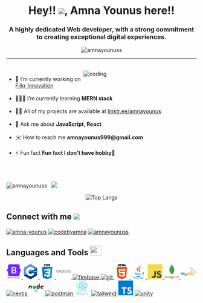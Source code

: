 <h1 align="center">Hey!! <img src = "https://raw.githubusercontent.com/MartinHeinz/MartinHeinz/master/wave.gif" width = 30px>, Amna Younus here!!</h1>
<h3 align="center">A highly dedicated Web developer, with a strong commitment to creating exceptional digital experiences.</h3>


<p align="center"> <img src="https://komarev.com/ghpvc/?username=amnayounuss&label=Profile%20views&color=0e75b6&style=flat" alt="amnayounuss" /> </p>

---
<br/>

<img align="right" alt="coding" width="300" src="https://cdna.artstation.com/p/assets/images/images/042/631/286/original/bryan-rodriguez-belchibia-1-rightspeed.gif?1635037562"> 

<div>
  
  <ul>
    <li>🔭 I’m currently working on <a href="https://flikrinnovation.com/#/">Flikr Innovation</a></li> <br/>
    <li>👩🏻‍💻 I’m currently learning <strong>MERN stack</strong></li> <br/>
    <li>👨‍💻 All of my projects are available at <a href="https://linktr.ee/amnayounus">linktr.ee/amnayounus</a></li> <br/>
    <li>💬 Ask me about <strong>JavaScript, React</strong></li> <br/>
    <li>✉️ How to reach me <strong>amnayounus999@gmail.com</strong></li> <br/>
    <li>⚡ Fun fact <strong>Fun fact I don't have hobby🤖</strong></li> <br/>
  </ul>
</div>


<br/>


<p align="left">
  <img src="https://github-readme-stats.vercel.app/api?username=amnayounuss&show_icons=true&theme=tokyonight" alt="amnayounuss" />&nbsp;&nbsp;
  <img src="https://github-readme-streak-stats.herokuapp.com/?user=amnayounuss&theme=tokyonight" />
</p>
<p align="center">
  <img src="https://github-readme-stats.vercel.app/api/top-langs/?username=amnayounuss&theme=tokyonight" alt="Top Langs">
</p>

      






<h2> Connect with me <img src="https://cultofthepartyparrot.com/parrots/hd/githubparrot.gif" width="30" /> </h2>

<p align="left">
<a href="https://linkedin.com/in/amna-younus" target="blank"><img align="center" src="https://raw.githubusercontent.com/rahuldkjain/github-profile-readme-generator/master/src/images/icons/Social/linked-in-alt.svg" alt="amna-younus" height="30" width="40" /></a>
<a href="https://instagram.com/codebyamna" target="blank"><img align="center" src="https://raw.githubusercontent.com/rahuldkjain/github-profile-readme-generator/master/src/images/icons/Social/instagram.svg" alt="codebyamna" height="30" width="40" /></a>
<a href="https://www.behance.net/amnayounuss" target="blank"><img align="center" src="https://raw.githubusercontent.com/rahuldkjain/github-profile-readme-generator/master/src/images/icons/Social/behance.svg" alt="amnayounuss" height="30" width="40" /></a>
</p>

<h2> Languages and Tools <img src = "https://media2.giphy.com/media/QssGEmpkyEOhBCb7e1/giphy.gif?cid=ecf05e47a0n3gi1bfqntqmob8g9aid1oyj2wr3ds3mg700bl&rid=giphy.gif" width="30" height="25"> </h2>

<p align="left"> <a href="https://getbootstrap.com" target="_blank" rel="noreferrer"> <img src="https://raw.githubusercontent.com/devicons/devicon/master/icons/bootstrap/bootstrap-plain-wordmark.svg" alt="bootstrap" width="40" height="40"/> </a> <a href="https://www.w3schools.com/cpp/" target="_blank" rel="noreferrer"> <img src="https://raw.githubusercontent.com/devicons/devicon/master/icons/cplusplus/cplusplus-original.svg" alt="cplusplus" width="40" height="40"/> </a> <a href="https://www.w3schools.com/css/" target="_blank" rel="noreferrer"> <img src="https://raw.githubusercontent.com/devicons/devicon/master/icons/css3/css3-original-wordmark.svg" alt="css3" width="40" height="40"/> </a> <a href="https://expressjs.com" target="_blank" rel="noreferrer"> <img src="https://raw.githubusercontent.com/devicons/devicon/master/icons/express/express-original-wordmark.svg" alt="express" width="40" height="40"/> </a> <a href="https://firebase.google.com/" target="_blank" rel="noreferrer"> <img src="https://www.vectorlogo.zone/logos/firebase/firebase-icon.svg" alt="firebase" width="40" height="40"/> </a> <a href="https://git-scm.com/" target="_blank" rel="noreferrer"> <img src="https://www.vectorlogo.zone/logos/git-scm/git-scm-icon.svg" alt="git" width="40" height="40"/> </a> <a href="https://www.w3.org/html/" target="_blank" rel="noreferrer"> <img src="https://raw.githubusercontent.com/devicons/devicon/master/icons/html5/html5-original-wordmark.svg" alt="html5" width="40" height="40"/> </a> <a href="https://www.java.com" target="_blank" rel="noreferrer"> <img src="https://raw.githubusercontent.com/devicons/devicon/master/icons/java/java-original.svg" alt="java" width="40" height="40"/> </a> <a href="https://developer.mozilla.org/en-US/docs/Web/JavaScript" target="_blank" rel="noreferrer"> <img src="https://raw.githubusercontent.com/devicons/devicon/master/icons/javascript/javascript-original.svg" alt="javascript" width="40" height="40"/> </a> <a href="https://www.mongodb.com/" target="_blank" rel="noreferrer"> <img src="https://raw.githubusercontent.com/devicons/devicon/master/icons/mongodb/mongodb-original-wordmark.svg" alt="mongodb" width="40" height="40"/> </a> <a href="https://www.mysql.com/" target="_blank" rel="noreferrer"> <img src="https://raw.githubusercontent.com/devicons/devicon/master/icons/mysql/mysql-original-wordmark.svg" alt="mysql" width="40" height="40"/> </a> <a href="https://nextjs.org/" target="_blank" rel="noreferrer"> <img src="https://cdn.worldvectorlogo.com/logos/nextjs-2.svg" alt="nextjs" width="40" height="40"/> </a> <a href="https://nodejs.org" target="_blank" rel="noreferrer"> <img src="https://raw.githubusercontent.com/devicons/devicon/master/icons/nodejs/nodejs-original-wordmark.svg" alt="nodejs" width="40" height="40"/> </a> <a href="https://postman.com" target="_blank" rel="noreferrer"> <img src="https://www.vectorlogo.zone/logos/getpostman/getpostman-icon.svg" alt="postman" width="40" height="40"/> </a> <a href="https://reactjs.org/" target="_blank" rel="noreferrer"> <img src="https://raw.githubusercontent.com/devicons/devicon/master/icons/react/react-original-wordmark.svg" alt="react" width="40" height="40"/> </a> <a href="https://tailwindcss.com/" target="_blank" rel="noreferrer"> <img src="https://www.vectorlogo.zone/logos/tailwindcss/tailwindcss-icon.svg" alt="tailwind" width="40" height="40"/> </a> <a href="https://www.typescriptlang.org/" target="_blank" rel="noreferrer"> <img src="https://raw.githubusercontent.com/devicons/devicon/master/icons/typescript/typescript-original.svg" alt="typescript" width="40" height="40"/> </a> <a href="https://unity.com/" target="_blank" rel="noreferrer"> <img src="https://www.vectorlogo.zone/logos/unity3d/unity3d-icon.svg" alt="unity" width="40" height="40"/> </a> </p>







